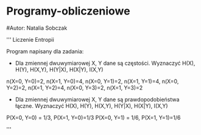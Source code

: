 # Programy-obliczeniowe

#Autor: Natalia Sobczak


'''
Liczenie Entropii

Program napisany dla zadania:
 - Dla zmiennej dwuwymiarowej X, Y dane są częstości.
Wyznaczyć H(X), H(Y), H(X,Y), H(Y|X), H(X|Y), I(X,Y)

n(X=0, Y=0)=2, n(X=1, Y=0)=4,
n(X=0, Y=1)=2, n(X=1, Y=1)=4,
n(X=0, Y=2)=2, n(X=1, Y=2)=4,
n(X=0, Y=3)=2, n(X=1, Y=3)=2

- Dla zmiennej dwuwymiarowej X, Y dane są prawdopodobieństwa łączne.
Wyznaczyć H(X), H(Y), H(X,Y), H(Y|X), H(X|Y), I(X,Y)

P(X=0, Y=0) = 1/3, P(X=1, Y=0)=1/3
P(X=0, Y=1) = 1/6, P(X=1, Y=1)=1/6


'''